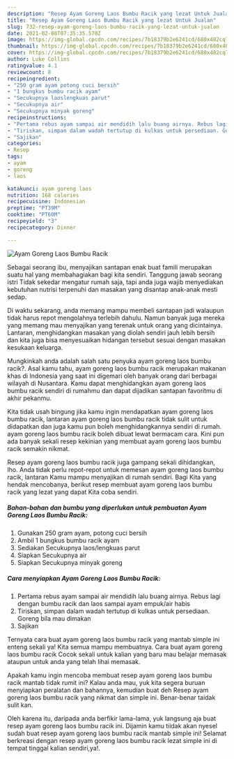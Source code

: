 ```yaml
---
description: "Resep Ayam Goreng Laos Bumbu Racik yang lezat Untuk Jualan"
title: "Resep Ayam Goreng Laos Bumbu Racik yang lezat Untuk Jualan"
slug: 732-resep-ayam-goreng-laos-bumbu-racik-yang-lezat-untuk-jualan
date: 2021-02-08T07:35:35.570Z
image: https://img-global.cpcdn.com/recipes/7b18379b2e6241cd/680x482cq70/ayam-goreng-laos-bumbu-racik-foto-resep-utama.jpg
thumbnail: https://img-global.cpcdn.com/recipes/7b18379b2e6241cd/680x482cq70/ayam-goreng-laos-bumbu-racik-foto-resep-utama.jpg
cover: https://img-global.cpcdn.com/recipes/7b18379b2e6241cd/680x482cq70/ayam-goreng-laos-bumbu-racik-foto-resep-utama.jpg
author: Luke Collins
ratingvalue: 4.1
reviewcount: 8
recipeingredient:
- "250 gram ayam potong cuci bersih"
- "1 bungkus bumbu racik ayam"
- "Secukupnya laoslengkuas parut"
- "Secukupnya air"
- "Secukupnya minyak goreng"
recipeinstructions:
- "Pertama rebus ayam sampai air mendidih lalu buang airnya. Rebus lagi dengan bumbu racik dan laos sampai ayam empuk/air habis"
- "Tiriskan, simpan dalam wadah tertutup di kulkas untuk persediaan. Goreng bila mau dimakan"
- "Sajikan"
categories:
- Resep
tags:
- ayam
- goreng
- laos

katakunci: ayam goreng laos 
nutrition: 168 calories
recipecuisine: Indonesian
preptime: "PT39M"
cooktime: "PT60M"
recipeyield: "3"
recipecategory: Dinner

---
```



![Ayam Goreng Laos Bumbu Racik](https://img-global.cpcdn.com/recipes/7b18379b2e6241cd/680x482cq70/ayam-goreng-laos-bumbu-racik-foto-resep-utama.jpg)

Sebagai seorang ibu, menyajikan santapan enak buat famili merupakan suatu hal yang membahagiakan bagi kita sendiri. Tanggung jawab seorang istri Tidak sekedar mengatur rumah saja, tapi anda juga wajib menyediakan kebutuhan nutrisi terpenuhi dan masakan yang disantap anak-anak mesti sedap.

Di waktu  sekarang, anda memang mampu membeli santapan jadi walaupun tidak harus repot mengolahnya terlebih dahulu. Namun banyak juga mereka yang memang mau menyajikan yang terenak untuk orang yang dicintainya. Lantaran, menghidangkan masakan yang diolah sendiri jauh lebih bersih dan kita juga bisa menyesuaikan hidangan tersebut sesuai dengan masakan kesukaan keluarga. 



Mungkinkah anda adalah salah satu penyuka ayam goreng laos bumbu racik?. Asal kamu tahu, ayam goreng laos bumbu racik merupakan makanan khas di Indonesia yang saat ini digemari oleh banyak orang dari berbagai wilayah di Nusantara. Kamu dapat menghidangkan ayam goreng laos bumbu racik sendiri di rumahmu dan dapat dijadikan santapan favoritmu di akhir pekanmu.

Kita tidak usah bingung jika kamu ingin mendapatkan ayam goreng laos bumbu racik, lantaran ayam goreng laos bumbu racik tidak sulit untuk didapatkan dan juga kamu pun boleh menghidangkannya sendiri di rumah. ayam goreng laos bumbu racik boleh dibuat lewat bermacam cara. Kini pun ada banyak sekali resep kekinian yang membuat ayam goreng laos bumbu racik semakin nikmat.

Resep ayam goreng laos bumbu racik juga gampang sekali dihidangkan, lho. Anda tidak perlu repot-repot untuk memesan ayam goreng laos bumbu racik, lantaran Kamu mampu menyajikan di rumah sendiri. Bagi Kita yang hendak mencobanya, berikut resep membuat ayam goreng laos bumbu racik yang lezat yang dapat Kita coba sendiri.

<!--inarticleads1-->

##### Bahan-bahan dan bumbu yang diperlukan untuk pembuatan Ayam Goreng Laos Bumbu Racik:

1. Gunakan 250 gram ayam, potong cuci bersih
1. Ambil 1 bungkus bumbu racik ayam
1. Sediakan Secukupnya laos/lengkuas parut
1. Siapkan Secukupnya air
1. Siapkan Secukupnya minyak goreng




<!--inarticleads2-->

##### Cara menyiapkan Ayam Goreng Laos Bumbu Racik:

1. Pertama rebus ayam sampai air mendidih lalu buang airnya. Rebus lagi dengan bumbu racik dan laos sampai ayam empuk/air habis
1. Tiriskan, simpan dalam wadah tertutup di kulkas untuk persediaan. Goreng bila mau dimakan
1. Sajikan




Ternyata cara buat ayam goreng laos bumbu racik yang mantab simple ini enteng sekali ya! Kita semua mampu membuatnya. Cara buat ayam goreng laos bumbu racik Cocok sekali untuk kalian yang baru mau belajar memasak ataupun untuk anda yang telah lihai memasak.

Apakah kamu ingin mencoba membuat resep ayam goreng laos bumbu racik mantab tidak rumit ini? Kalau anda mau, yuk kita segera buruan menyiapkan peralatan dan bahannya, kemudian buat deh Resep ayam goreng laos bumbu racik yang nikmat dan simple ini. Benar-benar taidak sulit kan. 

Oleh karena itu, daripada anda berfikir lama-lama, yuk langsung aja buat resep ayam goreng laos bumbu racik ini. Dijamin kamu tiidak akan nyesel sudah buat resep ayam goreng laos bumbu racik mantab simple ini! Selamat berkreasi dengan resep ayam goreng laos bumbu racik lezat simple ini di tempat tinggal kalian sendiri,ya!.

